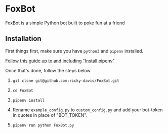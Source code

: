 # FoxBot

FoxBot is a simple Python bot built to poke fun at a friend

## Installation
First things first, make sure you have `python3` and `pipenv` installed.

[Follow this guide up to and including "Install pipenv"](https://dev.to/davidshare/setting-up-a-python-development-environment-with-pipenv-3lfj)

Once that's done, follow the steps below.

1. ```
   git clone git@github.com:ricky-davis/FoxBot.git
   ```
2. ```
   cd FoxBot
   ```
3. ```
   pipenv install
   ```
4. Rename `example_config.py` to `custom_config.py` and add your bot-token in quotes in place of "BOT_TOKEN".

5. ```
   pipenv run python FoxBot.py
   ```